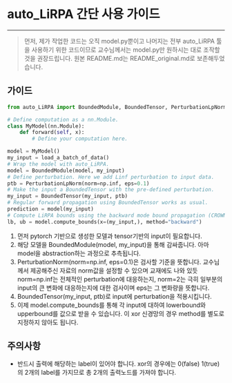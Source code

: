 # auto_LiRPA 간단 사용 가이드
---------------------------------
> 먼저, 제가 작업한 코드는 오직 model.py뿐이고 나머지는 전부 auto_LiRPA 툴을 사용하기 위한 코드이므로 교수님께서는 model.py만 원하시는 대로 조작할 것을 권장드립니다.
> 원본 README.md는 README_original.md로 보존해두었습니다.

## 가이드
```python
from auto_LiRPA import BoundedModule, BoundedTensor, PerturbationLpNorm

# Define computation as a nn.Module.
class MyModel(nn.Module):
    def forward(self, x):
        # Define your computation here.

model = MyModel()
my_input = load_a_batch_of_data()
# Wrap the model with auto_LiRPA.
model = BoundedModule(model, my_input)
# Define perturbation. Here we add Linf perturbation to input data.
ptb = PerturbationLpNorm(norm=np.inf, eps=0.1)
# Make the input a BoundedTensor with the pre-defined perturbation.
my_input = BoundedTensor(my_input, ptb)
# Regular forward propagation using BoundedTensor works as usual.
prediction = model(my_input)
# Compute LiRPA bounds using the backward mode bound propagation (CROWN).
lb, ub = model.compute_bounds(x=(my_input,), method="backward")
```
1. 먼저 pytorch 기반으로 생성한 모델과 tensor기반의 input이 필요합니다.
2. 해당 모델을 BoundedModule(model, my_input)을 통해 감싸줍니다. 아마 model을 abstraction하는 과정으로 추측됩니다.
3. PerturbationNorm(norm=np.inf, eps=0.1)은 검사할 기준을 뜻합니다. 교수님께서 제공해주신 자료의 norm값을 설정할 수 있으며 교재에도 나와 있듯 norm=np.inf는 전체적인 perturbation에 대응하는지, norm=2는 극히 일부분의 input의 큰 변화에 대응하는지에 대한 검사이며 eps는 그 변화량을 뜻합니다.
4. BoundedTensor(my_input, ptb)로 input에 perturbation을 적용시킵니다.
5. 이제 model.compute_bounds를 통해 각 input에 대하여 lowerbound와 upperbound를 값으로 받을 수 있습니다. 이 xor 신경망의 경우 method를 별도로 지정하지 않아도 됩니다.
## 주의사항
+ 반드시 출력에 해당하는 label이 있어야 합니다. xor의 경우에는 0(false) 1(true)의 2개의 label를 가지므로 총 2개의 출력노드를 가져야 합니다.
